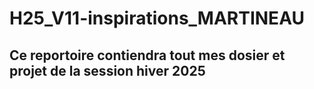 # H25_V11-inspirations_MARTINEAU

## Ce reportoire contiendra tout mes dosier et projet de la session hiver 2025

